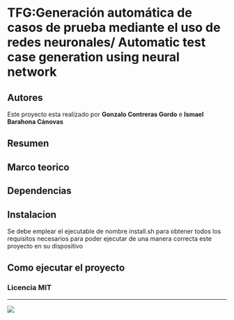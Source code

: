 # TFG:Generación automática de casos de prueba mediante el uso de redes neuronales/ Automatic test case generation using neural network

## Autores
Este proyecto esta realizado por **Gonzalo Contreras Gordo** e **Ismael Barahona Cánovas**
## Resumen
## Marco teorico

## Dependencias
## Instalacion
Se debe emplear el ejecutable de nombre install.sh para obtener todos los requisitos necesarios para poder ejecutar de una manera correcta este proyecto en su dispositivo

## Como ejecutar el proyecto

### Licencia MIT
---



![](https://informatica.ucm.es/data/cont/media/www/pag-78821/escudofdigrande.png)
